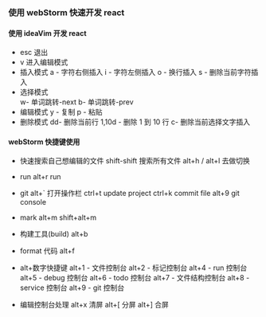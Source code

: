 ### 使用 webStorm 快速开发 react

#### 使用 ideaVim 开发 react

- esc 退出
- v 进入编辑模式
- 插入模式
  a - 字符右侧插入
  i - 字符左侧插入
  o - 换行插入
  s - 删除当前字符插入
- 选择模式  
  w- 单词跳转-next
  b- 单词跳转-prev
- 编辑模式
  y - 复制
  p - 粘贴
- 删除模式
  dd- 删除当前行
  1,10d - 删除 1 到 10 行
  c- 删除当前选择文字插入

#### webStorm 快捷键使用

- 快速搜索自己想编辑的文件
  shift-shift 搜索所有文件
  alt+h / alt+l 去做切换

- run
  alt+r run

- git
  alt+` 打开操作栏
  ctrl+t update project
  ctrl+k commit file
  alt+9 git console

- mark
  alt+m
  shift+alt+m

- 构建工具(build)
  alt+b

- format 代码
  alt+f

- alt+数字快捷键
  alt+1 - 文件控制台
  alt+2 - 标记控制台
  alt+4 - run 控制台
  alt+5 - debug 控制台
  alt+6 - todo 控制台
  alt+7 - 文件结构控制台
  alt+8 - service 控制台
  alt+9 - git 控制台

- 编辑控制台处理
  alt+x 清屏
  alt+[ 分屏
  alt+] 合屏
